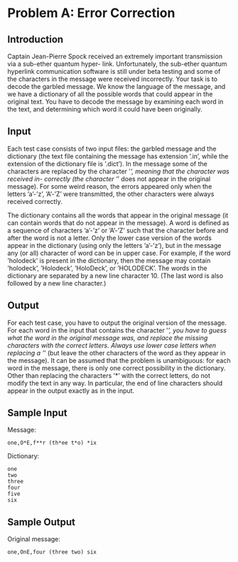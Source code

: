 # Problem A: Error Correction
## Introduction
Captain Jean-Pierre Spock received an extremely important transmission via a sub-ether quantum hyper- link. 
Unfortunately, the sub-ether quantum hyperlink communication software is still under beta testing and some
of the characters in the message were received incorrectly. Your task is to decode the garbled message. We 
know the language of the message, and we have a dictionary of all the possible words that could appear in the 
original text. You have to decode the message by examining each word in the text, and determining which word 
it could have been originally.

## Input
Each test case consists of two input files: the garbled message and the dictionary (the text file containing
the message has extension ’.in’, while the extension of the dictionary file is ’.dict’). In the message some 
of the characters are replaced by the character ’*’, meaning that the character was received in- correctly 
(the character ’*’ does not appear in the original message). For some weird reason, the errors appeared only 
when the letters ’a’-’z’, ’A’-’Z’ were transmitted, the other characters were always received correctly.

The dictionary contains all the words that appear in the original message (it can contain words that do not 
appear in the message). A word is defined as a sequence of characters ’a’-’z’ or ’A’-’Z’ such that the character 
before and after the word is not a letter. Only the lower case version of the words appear in the dictionary 
(using only the letters ’a’-’z’), but in the message any (or all) character of word can be in upper case.
For example, if the word ’holodeck’ is present in the dictionary, then the message may contain ’holodeck’, 
’Holodeck’, ’HoloDeck’, or ’HOLODECK’. The words in the dictionary are separated by a new line character 10. 
(The last word is also followed by a new line character.)

## Output
For each test case, you have to output the original version of the message. For each word in the input that 
contains the character ’*’, you have to guess what the word in the original message was, and replace the missing
characters with the correct letters. Always use lower case letters when replacing a ’*’ (but leave the other 
characters of the word as they appear in the message). It can be assumed that the problem is unambiguous: 
for each word in the message, there is only one correct possibility in the dictionary. Other than replacing
the characters ’*’ with the correct letters, do not modify the text in any way. In particular, the end of line 
characters should appear in the output exactly as in the input.

## Sample Input
Message:
```
one,O*E,f**r (th*ee t*o) *ix
```
Dictionary:
```
one
two
three
four
five
six
```
## Sample Output
Original message:
```
one,OnE,four (three two) six
```
